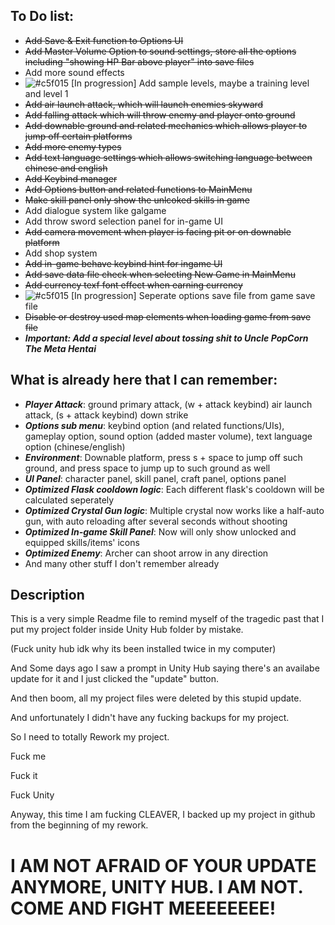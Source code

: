 ## To Do list:

- ~~Add Save & Exit function to Options UI~~
- ~~Add Master Volume Option to sound settings, store all the options including "showing HP Bar above player" into save files~~
- Add more sound effects
- ![#c5f015](https://placehold.co/15x15/c5f015/c5f015.png) [In progression] Add sample levels, maybe a training level and level 1
- ~~Add air launch attack, which will launch enemies skyward~~
- ~~Add falling attack which will throw enemy and player onto ground~~
- ~~Add downable ground and related mechanics which allows player to jump off certain platforms~~
- ~~Add more enemy types~~
- ~~Add text language settings which allows switching language between chinese and english~~
- ~~Add Keybind manager~~
- ~~Add Options button and related functions to MainMenu~~
- ~~Make skill panel only show the unlcoked skills in game~~
- Add dialogue system like galgame
- Add throw sword selection panel for in-game UI
- ~~Add camera movement when player is facing pit or on downable platform~~
- Add shop system
- ~~Add in-game behave keybind hint for ingame UI~~
- ~~Add save data file check when selecting New Game in MainMenu~~
- ~~Add currency texf font effect when earning currency~~
- ![#c5f015](https://placehold.co/15x15/c5f015/c5f015.png) [In progression] Seperate options save file from game save file
- ~~Disable or destroy used map elements when loading game from save file~~
- ***Important: Add a special level about tossing shit to Uncle PopCorn The Meta Hentai***

## What is already here that I can remember:
- ***Player Attack***: ground primary attack, (w + attack keybind) air launch attack, (s + attack keybind) down strike
- ***Options sub menu***: keybind option (and related functions/UIs), gameplay option, sound option (added master volume), text language option (chinese/english)
- ***Environment***: Downable platform, press s + space to jump off such ground, and press space to jump up to such ground as well
- ***UI Panel***: character panel, skill panel, craft panel, options panel
- ***Optimized Flask cooldown logic***: Each different flask's cooldown will be calculated seperately
- ***Optimized Crystal Gun logic***: Multiple crystal now works like a half-auto gun, with auto reloading after several seconds without shooting
- ***Optimized In-game Skill Panel***: Now will only show unlocked and equipped skills/items' icons
- ***Optimized Enemy***: Archer can shoot arrow in any direction
- And many other stuff I don't remember already


## Description

This is a very simple Readme file to remind myself of the tragedic past that I put my project folder inside Unity Hub folder by mistake.

(Fuck unity hub idk why its been installed twice in my computer)

And Some days ago I saw a prompt in Unity Hub saying there's an availabe update for it and I just clicked the "update" button.

And then boom, all my project files were deleted by this stupid update.

And unfortunately I didn't have any fucking backups for my project.

So I need to totally Rework my project.

Fuck me

Fuck it

Fuck Unity

Anyway, this time I am fucking CLEAVER, I backed up my project in github from the beginning of my rework.
# I AM NOT AFRAID OF YOUR UPDATE ANYMORE, UNITY HUB. I AM NOT. COME AND FIGHT MEEEEEEEE!
